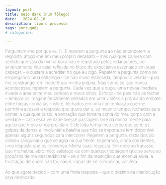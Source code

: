 ```yaml
---
layout: post
title: meio dark (num fôlego)
date:   2024-02-10
description: tipo o processo
tags: português
# categories: 

---
```


<span style="font-size:14px;font-weight:lighter"> 
Perguntam-me por que eu ( ). E repetem a pergunta ao não entenderem a resposta; afogo-me em meu próprio desabafo – mas qualquer palavra com sentido que saia da minha boca não é registrada pelos indagadores, por simplesmente não estar refletida no bloco de expectativa assentado em suas cabeças – e custam a acreditar no que eu digo. Repetem a pergunta como se empregando uma estratégia – se não muito elaborada, tampouco velada – para me constranger em incoerência minha própria. Mas como se isso nunca acontecesse, repetem a pergunta. Cada vez que a ouço, uma névoa imediata invade a área entre meu cérebro e meus olhos. Esforço-me para não os fechar – embora os imagine ferozmente cerrados em uma violência própria do embate entre forças contrárias – isto é, fechados em uma concentração que me permitiria acessar a resposta que quero dar e, ao mesmo tempo, fechados para conter, a qualquer custo, a sensação que tomaria conta do meu corpo com a verdade – caso essa verdade tivesse passagem livre da minha mente para aquilo que meus olhos projetam. É de toda forma meu corpo que sofre os golpes da densa e involuntária batalha que não se importa se tem disponível apenas alguns segundos para intercorrer. Repetem a pergunta, distraídos do coliseu sanguinário que se agita na sua frente, esperando, ainda sorridentes, uma resposta que os convença. Minha suas-resposta. Em meio ao fracasso que me habita, abro mão; satisfaço-os com qualquer bobagem que só serve ao propósito de me descredibilizar – se o fim da repetição que extenua alivia, a frustração de quem não foi, não é, capaz de se comunicar, vocifera.
<br>
<br>Ao que agora decido – com uma finda resposta – que o destino da interlocução seja deslocado:
<br>
<!--  – com  minha finda resposta <br>porque aqui tem cheio de morte.  -->
<!-- <br> – Porque aqui tem cheio de morte. -->
<!-- Me perguntam por que eu não gosto daqui. -->
</span>
